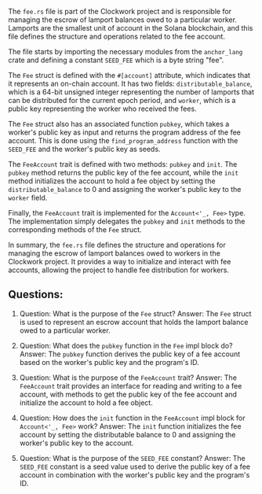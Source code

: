 The `fee.rs` file is part of the Clockwork project and is responsible for managing the escrow of lamport balances owed to a particular worker. Lamports are the smallest unit of account in the Solana blockchain, and this file defines the structure and operations related to the fee account.

The file starts by importing the necessary modules from the `anchor_lang` crate and defining a constant `SEED_FEE` which is a byte string "fee".

The `Fee` struct is defined with the `#[account]` attribute, which indicates that it represents an on-chain account. It has two fields: `distributable_balance`, which is a 64-bit unsigned integer representing the number of lamports that can be distributed for the current epoch period, and `worker`, which is a public key representing the worker who received the fees.

The `Fee` struct also has an associated function `pubkey`, which takes a worker's public key as input and returns the program address of the fee account. This is done using the `find_program_address` function with the `SEED_FEE` and the worker's public key as seeds.

The `FeeAccount` trait is defined with two methods: `pubkey` and `init`. The `pubkey` method returns the public key of the fee account, while the `init` method initializes the account to hold a fee object by setting the `distributable_balance` to 0 and assigning the worker's public key to the `worker` field.

Finally, the `FeeAccount` trait is implemented for the `Account<'_, Fee>` type. The implementation simply delegates the `pubkey` and `init` methods to the corresponding methods of the `Fee` struct.

In summary, the `fee.rs` file defines the structure and operations for managing the escrow of lamport balances owed to workers in the Clockwork project. It provides a way to initialize and interact with fee accounts, allowing the project to handle fee distribution for workers.
## Questions: 
 1. Question: What is the purpose of the `Fee` struct?
   Answer: The `Fee` struct is used to represent an escrow account that holds the lamport balance owed to a particular worker.

2. Question: What does the `pubkey` function in the `Fee` impl block do?
   Answer: The `pubkey` function derives the public key of a fee account based on the worker's public key and the program's ID.

3. Question: What is the purpose of the `FeeAccount` trait?
   Answer: The `FeeAccount` trait provides an interface for reading and writing to a fee account, with methods to get the public key of the fee account and initialize the account to hold a fee object.

4. Question: How does the `init` function in the `FeeAccount` impl block for `Account<'_, Fee>` work?
   Answer: The `init` function initializes the fee account by setting the distributable balance to 0 and assigning the worker's public key to the account.

5. Question: What is the purpose of the `SEED_FEE` constant?
   Answer: The `SEED_FEE` constant is a seed value used to derive the public key of a fee account in combination with the worker's public key and the program's ID.
    